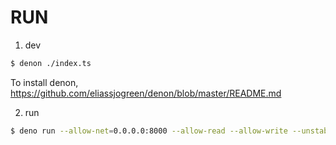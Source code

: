 # RUN

1. dev

```bash
$ denon ./index.ts
```

To install denon, https://github.com/eliassjogreen/denon/blob/master/README.md

2. run

```bash
$ deno run --allow-net=0.0.0.0:8000 --allow-read --allow-write --unstable ./index.ts
```